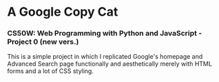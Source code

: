 # A Google Copy Cat

### CS50W: Web Programming with Python and JavaScript - Project 0 (new vers.) 
This is a simple project in which I replicated Google's homepage and Advanced Search page 
functionally and aesthetically merely with HTML forms and a lot of CSS styling.
